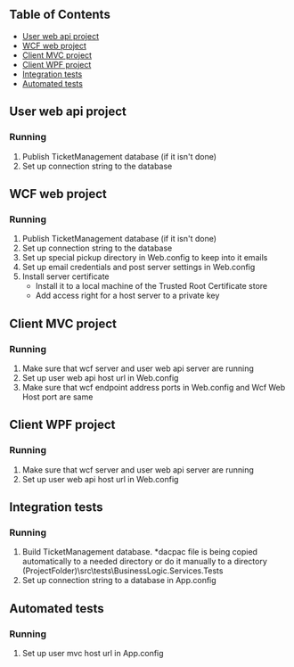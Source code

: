 ## Table of Contents
* [User web api project](#user-web-api-project)
* [WCF web project](#wcf-web-project)
* [Client MVC project](#client-mvc-project)
* [Client WPF project](#client-wpf-project)
* [Integration tests](#integration-tests)
* [Automated tests](#automated-tests)

## User web api project
### Running
1. Publish TicketManagement database (if it isn't done)
2. Set up connection string to the database

## WCF web project
### Running
1. Publish TicketManagement database (if it isn't done)
2. Set up connection string to the database
3. Set up special pickup directory in Web.config to keep into it emails
4. Set up email credentials and post server settings in Web.config
5. Install server certificate
   - Install it to a local machine of the Trusted Root Certificate store  
   - Add access right for a host server to a private key

## Client MVC project
### Running

1. Make sure that wcf server and user web api server are running
2. Set up user web api host url in Web.config
3. Make sure that wcf endpoint address ports in Web.config and Wcf Web Host  port are same

## Client WPF project
### Running

1. Make sure that wcf server and user web api server are running
2. Set up user web api host url in Web.config

## Integration tests
### Running

1. Build TicketManagement database. *dacpac file is being copied automatically to a needed directory or do it  manually to a directory (ProjectFolder)\src\tests\BusinessLogic.Services.Tests
2. Set up connection string to a database in App.config

## Automated tests
### Running

1. Set up user mvc host url in App.config
